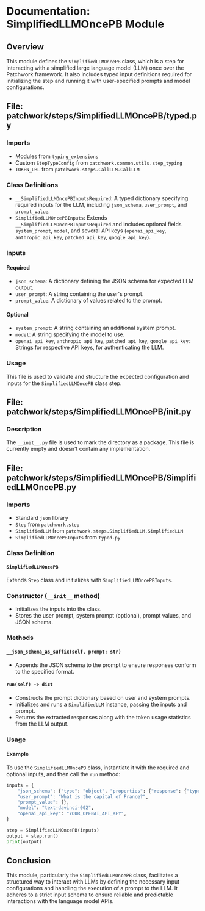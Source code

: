 # Documentation: SimplifiedLLMOncePB Module

## Overview
This module defines the `SimplifiedLLMOncePB` class, which is a step for interacting with a simplified large language model (LLM) once over the Patchwork framework. It also includes typed input definitions required for initializing the step and running it with user-specified prompts and model configurations.

## File: patchwork/steps/SimplifiedLLMOncePB/typed.py

### Imports
- Modules from `typing_extensions`
- Custom `StepTypeConfig` from `patchwork.common.utils.step_typing`
- `TOKEN_URL` from `patchwork.steps.CallLLM.CallLLM`

### Class Definitions
- `__SimplifiedLLMOncePBInputsRequired`: A typed dictionary specifying required inputs for the LLM, including `json_schema`, `user_prompt`, and `prompt_value`.
- `SimplifiedLLMOncePBInputs`: Extends `__SimplifiedLLMOncePBInputsRequired` and includes optional fields `system_prompt`, `model`, and several API keys (`openai_api_key`, `anthropic_api_key`, `patched_api_key`, `google_api_key`).

### Inputs
#### Required
- `json_schema`: A dictionary defining the JSON schema for expected LLM output.
- `user_prompt`: A string containing the user's prompt.
- `prompt_value`: A dictionary of values related to the prompt.

#### Optional
- `system_prompt`: A string containing an additional system prompt.
- `model`: A string specifying the model to use.
- `openai_api_key`, `anthropic_api_key`, `patched_api_key`, `google_api_key`: Strings for respective API keys, for authenticating the LLM.

### Usage
This file is used to validate and structure the expected configuration and inputs for the `SimplifiedLLMOncePB` class step.


## File: patchwork/steps/SimplifiedLLMOncePB/__init__.py

### Description
The `__init__.py` file is used to mark the directory as a package. This file is currently empty and doesn't contain any implementation.

## File: patchwork/steps/SimplifiedLLMOncePB/SimplifiedLLMOncePB.py

### Imports
- Standard `json` library
- `Step` from `patchwork.step`
- `SimplifiedLLM` from `patchwork.steps.SimplifiedLLM.SimplifiedLLM`
- `SimplifiedLLMOncePBInputs` from `typed.py`

### Class Definition
#### `SimplifiedLLMOncePB`
Extends `Step` class and initializes with `SimplifiedLLMOncePBInputs`.

### Constructor (`__init__` method)
- Initializes the inputs into the class.
- Stores the user prompt, system prompt (optional), prompt values, and JSON schema.

### Methods
#### `__json_schema_as_suffix(self, prompt: str)`
- Appends the JSON schema to the prompt to ensure responses conform to the specified format.

#### `run(self) -> dict`
- Constructs the prompt dictionary based on user and system prompts.
- Initializes and runs a `SimplifiedLLM` instance, passing the inputs and prompt.
- Returns the extracted responses along with the token usage statistics from the LLM output.

### Usage
#### Example
To use the `SimplifiedLLMOncePB` class, instantiate it with the required and optional inputs, and then call the `run` method:

```python
inputs = {
    "json_schema": {"type": "object", "properties": {"response": {"type": "string"}}},
    "user_prompt": "What is the capital of France?",
    "prompt_value": {},
    "model": "text-davinci-002",
    "openai_api_key": "YOUR_OPENAI_API_KEY",
}

step = SimplifiedLLMOncePB(inputs)
output = step.run()
print(output)
```

## Conclusion
This module, particularly the `SimplifiedLLMOncePB` class, facilitates a structured way to interact with LLMs by defining the necessary input configurations and handling the execution of a prompt to the LLM. It adheres to a strict input schema to ensure reliable and predictable interactions with the language model APIs.